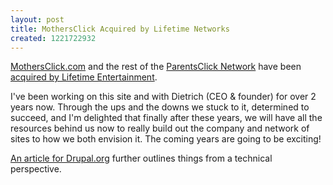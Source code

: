 ```yaml
--- 
layout: post
title: MothersClick Acquired by Lifetime Networks
created: 1221722932
---
```

<a href="http://www.mothersclick.com">MothersClick.com</a> and the rest of the <a href="http://www.parentsclick.com">ParentsClick Network</a> have been <a href="http://www.marketwatch.com/news/story/l/story.aspx?guid=%7B764B126C-2071-4605-8222-7FA1E481B0EE%7D">acquired by Lifetime Entertainment</a>. 

I've been working on this site and with Dietrich (CEO & founder) for over 2 years now. Through the ups and the downs we stuck to it, determined to succeed, and I'm delighted that finally after these years, we will have all the resources behind us now to really build out the company and network of sites to how we both envision it. The coming years are going to be exciting!

<a href="http://drupal.org/node/310095">An article for Drupal.org</a> further outlines things from a technical perspective.
